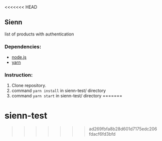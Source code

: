 <<<<<<< HEAD
## Sienn

list of products with authentication

### Dependencies:
+ [node.js](https://nodejs.org/en/download/package-manager/)
+ [yarn](https://yarnpkg.com/lang/en/docs/install/)

### Instruction:
1. Clone repository.
2. command ```yarn install``` in sienn-test/ directory
3. command ```yarn start``` in sienn-test/ directory
=======
# sienn-test
>>>>>>> ad269fbfa8b28d601d7175edc206fdacf6fd3bfd
